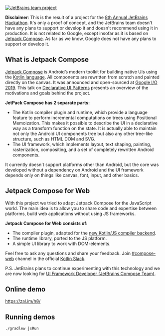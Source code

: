 [![JetBrains team project](https://jb.gg/badges/team-flat-square.svg)](https://confluence.jetbrains.com/display/ALL/JetBrains+on+GitHub)

**Disclaimer**: This is the result of a project for the [8th Annual JetBrains Hackathon](https://blog.jetbrains.com/blog/2020/07/17/jetbrains-8th-annual-hackathon-home-edition/). It's only a proof of concept, and the JetBrains team doesn't have any plans to support or develop it and doesn't recommend using it in production.
It is not related to Google, except insofar as it is based on [Jetpack Compose](https://developer.android.com/jetpack/compose). As far as we know, Google does not have any plans to support or develop it.

## What is Jetpack Compose
[Jetpack Compose](https://developer.android.com/jetpack/compose) is Android’s modern toolkit for building native UIs using the [Kotlin language](https://kotlinlang.org/). All components are rewritten from scratch and painted directly on the canvas. It was announced and open-sourced at [Google I/O 2019](https://events.google.com/io2019/). This talk on [Declarative UI Patterns](https://www.youtube.com/watch?v=VsStyq4Lzxo) presents an overview of the motivations and goals behind the project.

**JetPack Compose has 2 separate parts:**
- The Kotlin compiler plugin and runtime, which provide a language feature to perform incremental computations on trees using Positional Memoization. This makes it possible to describe the UI in a declarative way as a transform function on the state. It is actually able to maintain not only the Android UI components tree but also any other tree-like structure, such as HTML DOM and SVG.
- The UI framework, which implements layout, text shaping, painting, rasterization, compositing, and a set of completely rewritten Android components.

It currently doesn't support platforms other than Android, but the core was developed without a dependency on Android and the UI framework depends only on things like canvas, font, input, and other basics.

## Jetpack Compose for Web
With this project we tried to adapt Jetpack Compose for the JavaScript world. The main idea is to allow you to share code and expertise between platforms, build web applications without using JS frameworks.

**Jetpack Compose for Web consists of:**

* The compiler plugin, adapted for the [new Kotlin/JS compiler backend](https://kotlinlang.org/docs/reference/js-ir-compiler.html).
* The runtime library, ported to the JS platform.
* A simple UI library to work with DOM-elements.

Feel free to ask any questions and share your feedback. Join [#compose-web](https://kotlinlang.slack.com/archives/C01F2HV7868) channel in the official [Kotlin Slack](https://surveys.jetbrains.com/s3/kotlin-slack-sign-up).

P.S. JetBrains plans to continue experimenting with this technology and we are now looking for [UI Framework Developer (JetBrains Compose Team)](https://www.jetbrains.com/careers/jobs/ui-framework-developer-400/).


## Online demo

https://zal.im/h8/

## Running demos
`./gradlew jsRun`
